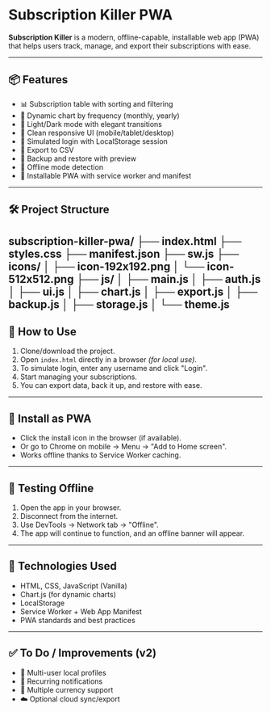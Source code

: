 # Subscription Killer PWA

**Subscription Killer** is a modern, offline-capable, installable web app (PWA) that helps users track, manage, and export their subscriptions with ease.

---

## 📦 Features

- 📊 Subscription table with sorting and filtering
- 📅 Dynamic chart by frequency (monthly, yearly)
- 🌙 Light/Dark mode with elegant transitions
- 🎨 Clean responsive UI (mobile/tablet/desktop)
- 🔐 Simulated login with LocalStorage session
- 🧾 Export to CSV
- 💾 Backup and restore with preview
- 🔌 Offline mode detection
- 📲 Installable PWA with service worker and manifest

---

## 🛠️ Project Structure

subscription-killer-pwa/
├── index.html
├── styles.css
├── manifest.json
├── sw.js
├── icons/
│ ├── icon-192x192.png
│ └── icon-512x512.png
├── js/
│ ├── main.js
│ ├── auth.js
│ ├── ui.js
│ ├── chart.js
│ ├── export.js
│ ├── backup.js
│ ├── storage.js
│ └── theme.js
---

## 🚀 How to Use

1. Clone/download the project.
2. Open `index.html` directly in a browser *(for local use)*.
3. To simulate login, enter any username and click "Login".
4. Start managing your subscriptions.
5. You can export data, back it up, and restore with ease.

---

## 📲 Install as PWA

- Click the install icon in the browser (if available).
- Or go to Chrome on mobile → Menu → "Add to Home screen".
- Works offline thanks to Service Worker caching.

---

## 🧪 Testing Offline

1. Open the app in your browser.
2. Disconnect from the internet.
3. Use DevTools → Network tab → "Offline".
4. The app will continue to function, and an offline banner will appear.

---

## 🧰 Technologies Used

- HTML, CSS, JavaScript (Vanilla)
- Chart.js (for dynamic charts)
- LocalStorage
- Service Worker + Web App Manifest
- PWA standards and best practices

---

## ✅ To Do / Improvements (v2)

- 👤 Multi-user local profiles
- 🔔 Recurring notifications
- 💱 Multiple currency support
- ☁️ Optional cloud sync/export
